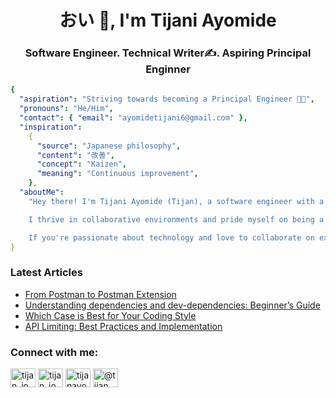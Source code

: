 <h1 align="center">おい 👋, I'm Tijani Ayomide</h1>
<h3 align="center">Software Engineer. Technical Writer✍️. Aspiring Principal Enginner</h3>

```yaml
{
  "aspiration": "Striving towards becoming a Principal Engineer 👨‍💻",
  "pronouns": "He/Him",
  "contact": { "email": "ayomidetijani6@gmail.com" },
  "inspiration":
    {
      "source": "Japanese philosophy",
      "content": "改善",
      "concept": "Kaizen",
      "meaning": "Continuous improvement",
    },
  "aboutMe":
    "Hey there! I'm Tijani Ayomide (Tijan), a software engineer with a knack for crafting reliable and user-friendly systems. I've dabbled in diverse technologies and honed my skills in crafting clean and efficient code.

    I thrive in collaborative environments and pride myself on being a dedicated team player with exceptional communication skills 💬. Whether it's solving complex problems or brainstorming innovative solutions, I'm committed to achieving collective goals while continuously pushing the boundaries of what's possible 🚀.

    If you're passionate about technology and love to collaborate on exciting projects, don't hesitate to reach out! I'm always eager to connect with fellow developers and explore new opportunities for growth and innovation 🌱.",
}
```

### Latest Articles

<!-- BLOG-POST-LIST:START -->

- [From Postman to Postman Extension](https://dev.to/tijan_io/from-postman-to-postman-extension-2964)
- [Understanding dependencies and dev-dependencies: Beginner’s Guide](https://dev.to/tijan_io/understanding-dependencies-and-dev-dependencies-beginners-guide-248h)
- [Which Case is Best for Your Coding Style](https://dev.to/tijan_io/which-case-is-best-for-your-coding-style-135o)
- [API Limiting: Best Practices and Implementation](https://dev.to/tijan_io/api-limiting-best-practices-and-implementation-49c8)
<!-- BLOG-POST-LIST:END -->

<h3 align="left">Connect with me:</h3>
<p align="left">
<a href="https://dev.to/tijan_io" target="blank"><img align="center" src="https://raw.githubusercontent.com/rahuldkjain/github-profile-readme-generator/master/src/images/icons/Social/devto.svg" alt="tijan_io" height="30" width="40" /></a>
<a href="https://twitter.com/tijan_io" target="blank"><img align="center" src="https://raw.githubusercontent.com/rahuldkjain/github-profile-readme-generator/master/src/images/icons/Social/twitter.svg" alt="tijan_io" height="30" width="40" /></a>
<a href="https://linkedin.com/in/tijanayo" target="blank"><img align="center" src="https://raw.githubusercontent.com/rahuldkjain/github-profile-readme-generator/master/src/images/icons/Social/linked-in-alt.svg" alt="tijanayo" height="30" width="40" /></a>
<a href="https://hashnode.com/@tijan" target="blank"><img align="center" src="https://raw.githubusercontent.com/rahuldkjain/github-profile-readme-generator/master/src/images/icons/Social/hashnode.svg" alt="@tijan" height="30" width="40" /></a>
</p>
